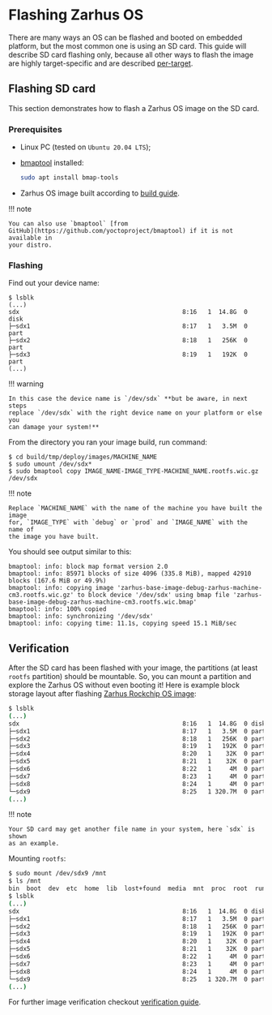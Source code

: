 # Flashing Zarhus OS

There are many ways an OS can be flashed and booted on embedded platform, but
the most common one is using an SD card. This guide will describe SD card
flashing only, because all other ways to flash the image are highly
target-specific and are described [per-target](../supported-targets/targets.md).

## Flashing SD card

This section demonstrates how to flash a Zarhus OS image on the SD card.

### Prerequisites

* Linux PC (tested on `Ubuntu 20.04 LTS`);
* [bmaptool](https://docs.yoctoproject.org/dev-manual/bmaptool.html)
  installed:

    ```bash
    sudo apt install bmap-tools
    ```

* Zarhus OS image built according to [build guide](./building.md).

!!! note

    You can also use `bmaptool` [from
    GitHub](https://github.com/yoctoproject/bmaptool) if it is not available in
    your distro.

### Flashing

Find out your device name:

```shell
$ lsblk
(...)
sdx                                             8:16   1  14.8G  0 disk
├─sdx1                                          8:17   1   3.5M  0 part
├─sdx2                                          8:18   1   256K  0 part
├─sdx3                                          8:19   1   192K  0 part
(...)
```

!!! warning

    In this case the device name is `/dev/sdx` **but be aware, in next steps
    replace `/dev/sdx` with the right device name on your platform or else you
    can damage your system!**

From the directory you ran your image build, run command:

```shell
$ cd build/tmp/deploy/images/MACHINE_NAME
$ sudo umount /dev/sdx*
$ sudo bmaptool copy IMAGE_NAME-IMAGE_TYPE-MACHINE_NAME.rootfs.wic.gz /dev/sdx
```

!!! note

    Replace `MACHINE_NAME` with the name of the machine you have built the image
    for, `IMAGE_TYPE` with `debug` or `prod` and `IMAGE_NAME` with the name of
    the image you have built.

You should see output similar to this:

```shell
bmaptool: info: block map format version 2.0
bmaptool: info: 85971 blocks of size 4096 (335.8 MiB), mapped 42910 blocks (167.6 MiB or 49.9%)
bmaptool: info: copying image 'zarhus-base-image-debug-zarhus-machine-cm3.rootfs.wic.gz' to block device '/dev/sdx' using bmap file 'zarhus-base-image-debug-zarhus-machine-cm3.rootfs.wic.bmap'
bmaptool: info: 100% copied
bmaptool: info: synchronizing '/dev/sdx'
bmaptool: info: copying time: 11.1s, copying speed 15.1 MiB/sec
```

## Verification

After the SD card has been flashed with your image, the partitions (at least
`rootfs` partition) should be mountable. So, you can mount a partition and
explore the Zarhus OS without even booting it! Here is example block storage
layout after flashing [Zarhus Rockchip OS
image](https://github.com/zarhus/meta-zarhus-bsp-rockchip/blob/main/wic/sdimage-rockchip.wks):

```bash
$ lsblk
(...)
sdx                                             8:16   1  14.8G  0 disk
├─sdx1                                          8:17   1   3.5M  0 part
├─sdx2                                          8:18   1   256K  0 part
├─sdx3                                          8:19   1   192K  0 part
├─sdx4                                          8:20   1    32K  0 part
├─sdx5                                          8:21   1    32K  0 part
├─sdx6                                          8:22   1     4M  0 part
├─sdx7                                          8:23   1     4M  0 part
├─sdx8                                          8:24   1     4M  0 part
└─sdx9                                          8:25   1 320.7M  0 part
(...)
```

!!! note

    Your SD card may get another file name in your system, here `sdx` is shown
    as an example.

Mounting `rootfs`:

```bash
$ sudo mount /dev/sdx9 /mnt
$ ls /mnt
bin  boot  dev  etc  home  lib  lost+found  media  mnt  proc  root  run  sbin  srv  sys  tmp  usr  var
$ lsblk
(...)
sdx                                             8:16   1  14.8G  0 disk
├─sdx1                                          8:17   1   3.5M  0 part
├─sdx2                                          8:18   1   256K  0 part
├─sdx3                                          8:19   1   192K  0 part
├─sdx4                                          8:20   1    32K  0 part
├─sdx5                                          8:21   1    32K  0 part
├─sdx6                                          8:22   1     4M  0 part
├─sdx7                                          8:23   1     4M  0 part
├─sdx8                                          8:24   1     4M  0 part
└─sdx9                                          8:25   1 320.7M  0 part  /mnt
(...)
```

For further image verification checkout [verification guide](./verification.md).
